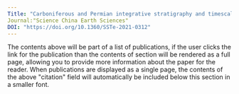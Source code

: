 ```yaml
---
Title: "Carboniferous and Permian integrative stratigraphy and timescale of North China Block"
Journal:"Science China Earth Sciences"
DOI: "https://doi.org/10.1360/SSTe-2021-0312"
---
```


The contents above will be part of a list of publications, if the user clicks the link for the publication than the contents of section will be rendered as a full page, allowing you to provide more information about the paper for the reader. When publications are displayed as a single page, the contents of the above "citation" field will automatically be included below this section in a smaller font.
